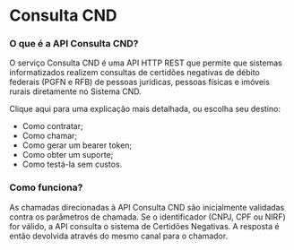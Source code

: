 # Consulta CND
### O que é a API Consulta CND?

O serviço Consulta CND é uma API HTTP REST que permite que sistemas informatizados realizem consultas de certidões negativas de débito federais (PGFN e RFB) de pessoas jurídicas, pessoas físicas e imóveis rurais diretamente no Sistema CND.

Clique aqui para uma explicação mais detalhada, ou escolha seu destino:

* Como contratar;
* Como chamar;
* Como gerar um bearer token;
* Como obter um suporte;
* Como testá-la sem custos.

### Como funciona? 

As chamadas direcionadas à API Consulta CND são inicialmente validadas contra os parâmetros de chamada. Se o identificador (CNPJ, CPF ou NIRF) for válido, a API consulta o sistema de Certidões Negativas. A resposta é então devolvida através do mesmo canal para o chamador. 

